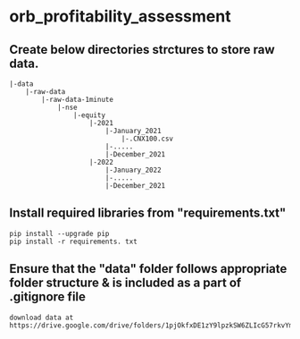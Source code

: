 # orb_profitability_assessment

## Create below directories strctures to store raw data.

```
|-data
    |-raw-data
        |-raw-data-1minute
            |-nse
                |-equity
                    |-2021
                        |-January_2021
                            |-.CNX100.csv
                        |-.....
                        |-December_2021
                    |-2022
                        |-January_2022
                        |-.....
                        |-December_2021

```

## Install required libraries from "requirements.txt"
    pip install --upgrade pip
    pip install -r requirements. txt    

## Ensure that the "data" folder follows appropriate folder structure & is included as a part of .gitignore file
    download data at https://drive.google.com/drive/folders/1pjOkfxDE1zY9lpzkSW6ZLIcG57rkvYml`
    